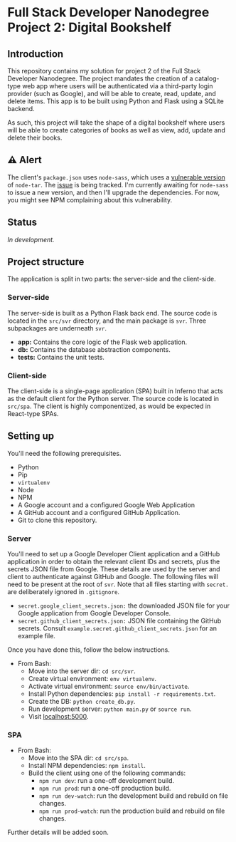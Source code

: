 # Full Stack Developer Nanodegree Project 2: Digital Bookshelf

## Introduction

This repository contains my solution for project 2 of the Full Stack Developer Nanodegree. The project mandates the creation of a catalog-type web app where users will be authenticated via a third-party login provider (such as Google), and will be able to create, read, update, and delete items. This app is to be built using Python and Flask using a SQLite backend.

As such, this project will take the shape of a digital bookshelf where users will be able to create categories of books as well as view, add, update and delete their books.

## :warning: Alert

The client's `package.json` uses `node-sass`, which uses a [vulnerable version](https://nvd.nist.gov/vuln/detail/CVE-2018-20834) of `node-tar`. The [issue](https://github.com/sass/node-sass/issues/2625) is being tracked. I'm currently awaiting for `node-sass` to issue a new version, and then I'll upgrade the dependencies. For now, you might see NPM complaining about this vulnerability.

## Status

_In development._

## Project structure

The application is split in two parts: the server-side and the client-side.

### Server-side

The server-side is built as a Python Flask back end. The source code is located in the `src/svr` directory, and the main package is `svr`. Three subpackages are underneath `svr`.

* **app:** Contains the core logic of the Flask web application.
* **db:** Contains the database abstraction components.
* **tests:** Contains the unit tests.

### Client-side

The client-side is a single-page application (SPA) built in Inferno that acts as the default client for the Python server. The source code is located in `src/spa`. The client is highly componentized, as would be expected in React-type SPAs.

## Setting up

You'll need the following prerequisites.

* Python
* Pip
* `virtualenv`
* Node
* NPM
* A Google account and a configured Google Web Application
* A GitHub account and a configured GitHub Application.
* Git to clone this repository.

### Server

You'll need to set up a Google Developer Client application and a GitHub application in order to obtain the relevant client IDs and secrets, plus the secrets JSON file from Google. These details are used by the server and client to authenticate against GitHub and Google. The following files will need to be present at the root of `svr`. Note that all files starting with `secret.` are deliberately ignored in `.gitignore`.

* `secret.google_client_secrets.json:` the downloaded JSON file for your Google application from Google Developer Console.
* `secret.github_client_secrets.json:` JSON file containing the GitHub secrets. Consult `example.secret.github_client_secrets.json` for an example file.

Once you have done this, follow the below instructions.

* From Bash:
  * Move into the server dir: `cd src/svr`.
  * Create virtual environment: `env virtualenv`.
  * Activate virtual environment: `source env/bin/activate`.
  * Install Python dependencies: `pip install -r requirements.txt`.
  * Create the DB: `python create_db.py`.
  * Run development server: `python main.py` or `source run`.
  * Visit [localhost:5000](http://localhost:5000).

### SPA

* From Bash:
  * Move into the SPA dir: `cd src/spa`.
  * Install NPM dependencies: `npm install`.
  * Build the client using one of the following commands:
    * `npm run dev`: run a one-off development build.
    * `npm run prod`: run a one-off production build.
    * `npm run dev-watch`: run the development build and rebuild on file changes.
    * `npm run prod-watch`: run the production build and rebuild on file changes.

Further details will be added soon.
